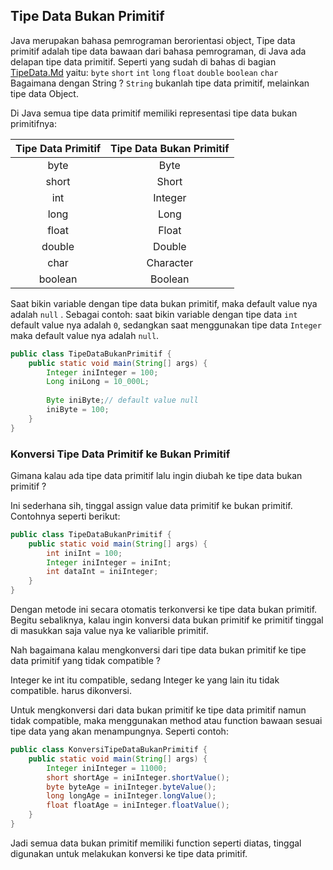 ## Tipe Data Bukan Primitif
Java merupakan bahasa pemrograman berorientasi object, 
Tipe data primitif adalah tipe data bawaan dari bahasa pemrograman, di Java ada delapan tipe data primitif. Seperti yang sudah di bahas di bagian [TipeData.Md](/TipeData.md) yaitu:
`byte` `short` `int` `long` `float` `double` `boolean` `char`
Bagaimana dengan String ? `String` bukanlah tipe data primitif, melainkan tipe data Object.

Di Java semua tipe data primitif memiliki representasi tipe data bukan primitifnya:

| Tipe Data Primitif | Tipe Data Bukan Primitif |
|:------------------:|:------------------------:|
|        byte        |           Byte           |
|       short        |          Short           |
|        int         |         Integer          |
|        long        |           Long           |
|       float        |          Float           |
|       double       |          Double          |
|        char        |        Character         |
|      boolean       |         Boolean          |

Saat bikin variable dengan tipe data bukan primitif, maka default value nya adalah `null` . Sebagai contoh: saat bikin variable dengan tipe data `int` default value nya adalah `0`, sedangkan saat menggunakan tipe data `Integer` maka default value nya adalah `null`.

```java
public class TipeDataBukanPrimitif {
    public static void main(String[] args) {
        Integer iniInteger = 100;
        Long iniLong = 10_000L;
        
        Byte iniByte;// default value null
        iniByte = 100;
    }
}
```
### Konversi Tipe Data Primitif ke Bukan Primitif
Gimana kalau ada tipe data primitif lalu ingin diubah ke tipe data bukan primitif ?

Ini sederhana sih, tinggal assign value data primitif ke bukan primitif. Contohnya seperti berikut:
```java
public class TipeDataBukanPrimitif {
    public static void main(String[] args) {
        int iniInt = 100;
        Integer iniInteger = iniInt;
        int dataInt = iniInteger;
    }
}
```
Dengan metode ini secara otomatis terkonversi ke tipe data bukan primitif.
Begitu sebaliknya, kalau ingin konversi data bukan primitif ke primitif tinggal di masukkan saja value nya ke valiarible primitif.

Nah bagaimana kalau mengkonversi dari tipe data bukan primitif ke tipe data primitif yang tidak compatible ?

Integer ke int itu compatible, sedang Integer ke yang lain itu tidak compatible. harus dikonversi.

Untuk mengkonversi dari data bukan primitif ke tipe data primitif namun tidak compatible, maka menggunakan method atau function bawaan sesuai tipe data yang akan menampungnya. Seperti contoh:
```java
public class KonversiTipeDataBukanPrimitif {
    public static void main(String[] args) {
        Integer iniInteger = 11000;
        short shortAge = iniInteger.shortValue();
        byte byteAge = iniInteger.byteValue();
        long longAge = iniInteger.longValue();
        float floatAge = iniInteger.floatValue();
    }
}
```
Jadi semua data bukan primitif memiliki function seperti diatas, tinggal digunakan untuk melakukan konversi ke tipe data primitif.

